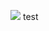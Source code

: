 [![](https://github.com/fiji/IO/actions/workflows/build-main.yml/badge.svg)](https://github.com/fiji/IO/actions/workflows/build-main.yml)
test
